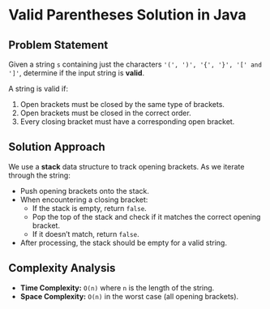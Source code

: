 # Valid Parentheses Solution in Java

## Problem Statement
Given a string `s` containing just the characters `'(', ')', '{', '}', '[' and ']'`, determine if the input string is **valid**.

A string is valid if:
1. Open brackets must be closed by the same type of brackets.
2. Open brackets must be closed in the correct order.
3. Every closing bracket must have a corresponding open bracket.

## Solution Approach
We use a **stack** data structure to track opening brackets. As we iterate through the string:
- Push opening brackets onto the stack.
- When encountering a closing bracket:
    - If the stack is empty, return `false`.
    - Pop the top of the stack and check if it matches the correct opening bracket.
    - If it doesn’t match, return `false`.
- After processing, the stack should be empty for a valid string.

## Complexity Analysis
- **Time Complexity:** `O(n)` where `n` is the length of the string.
- **Space Complexity:** `O(n)` in the worst case (all opening brackets).